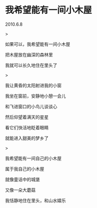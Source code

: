 # 我希望能有一间小木屋

2010.6.8

&gt;

如果可以，我希望能有一间小木屋

把木屋放在幽深的森林里

我就可以长久地住在里头了

&gt;

我让黄昏的太阳射进我的小窗

我坐在窗前，安静地小憩一会儿

和飞进窗口的小鸟儿谈谈心

然后仰望着满天的星星

看它们快活地眨着眼睛

就能进入甜美的梦乡了

&gt;

我希望能有一间自己的小木屋

属于我自己的小木屋

就像童话中的城堡

又像一朵大蘑菇

我恬静地住在里头，和山水嬉乐

